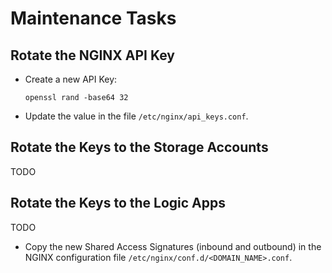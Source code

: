 # Maintenance Tasks

## Rotate the NGINX API Key

- Create a new API Key:
    ```
    openssl rand -base64 32
    ```
- Update the value in the file `/etc/nginx/api_keys.conf`.

## Rotate the Keys to the Storage Accounts

TODO

## Rotate the Keys to the Logic Apps

TODO

- Copy the new Shared Access Signatures (inbound and outbound) in the NGINX configuration file `/etc/nginx/conf.d/<DOMAIN_NAME>.conf`.
